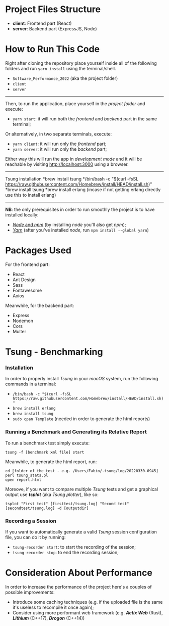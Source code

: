 # Project Files Structure
* **client**: Frontend part (React)
* **server**: Backend part (ExpressJS, Node)

# How to Run This Code
Right after cloning the repository place yourself inside all of the following folders and run `yarn install` using the terminal/shell.
* `Software_Performance_2022` (aka the project folder)
* `client`
* `server`

****

Then, to run the application, place yourself in the *project folder* and execute:
* `yarn start`: it will run both the *frontend* and *backend* part in the same terminal;

Or alternatively, in two separate terminals, execute:
* `yarn client`: it will run only the *frontend* part;
* `yarn server`: it will run only the *backend* part;

Either way this will run the app in *development mode* and it will be reachable by visiting [http://localhost:3000](http://localhost:3000) using a browser.
***
Tsung installation
*brew install tsung
*/bin/bash -c "$(curl -fsSL https://raw.githubusercontent.com/Homebrew/install/HEAD/install.sh)"
*brew install tsung
*brew install erlang (incase if not getting erlang directly use this to install erlang)


***

**NB**: the only prerequisites in order to run smoothly the project is to have installed locally: 
* [*Node* and *npm*](https://nodejs.org/en/) (by installing *node* you'll also get *npm*);
* [*Yarn*](https://classic.yarnpkg.com/lang/en/docs/install/#mac-stable) (after you've installed *node*, run `npm install --global yarn`)

# Packages Used
For the frontend part:
* React
* Ant Design
* Sass
* Fontawesome
* Axios

Meanwhile, for the backend part:
* Express
* Nodemon
* Cors
* Multer

# Tsung - Benchmarking
### Installation
In order to properly install *Tsung* in your *macOS* system, run the following commands in a terminal:

* `/bin/bash -c "$(curl -fsSL https://raw.githubusercontent.com/Homebrew/install/HEAD/install.sh)"`
* `brew install erlang`
* `brew install tsung`
* `sudo cpan Template` (needed in order to generate the html reports)

### Running a Benchmark and Generating its Relative Report
To run a benchmark test simply execute:
```
tsung -f [benchmark xml file] start
```
Meanwhile, to generate the html report, run:
```
cd [folder of the test - e.g. /Users/Fabio/.tsung/log/20220330-0945]
perl tsung_stats.pl
open report.html
```
Moreove, if you want to compare multiple *Tsung* tests and get a graphical output use ***tsplot*** (aka *Tsung plotter*), like so:
```
tsplot "First test" [firsttest/tsung.log] "Second test" [secondtest/tsung.log] -d [outputdir]
```

### Recording a Session
If you want to automatically generate a valid *Tsung* session configuration file, you can do it by running:
* `tsung-recorder start`: to start the recording of the session;
* `tsung-recorder stop`: to end the recording session;

# Consideration About Performance
In order to increase the performance of the project here's a couples of possible improvements:

* Introduce some caching techniques (e.g. if the uploaded file is the same it's useless to recompile it once again);
* Consider using more performant web framework (e.g. ***Actix Web*** (Rust), ***Lithium*** (C++17), ***Drogon*** (C++14))
